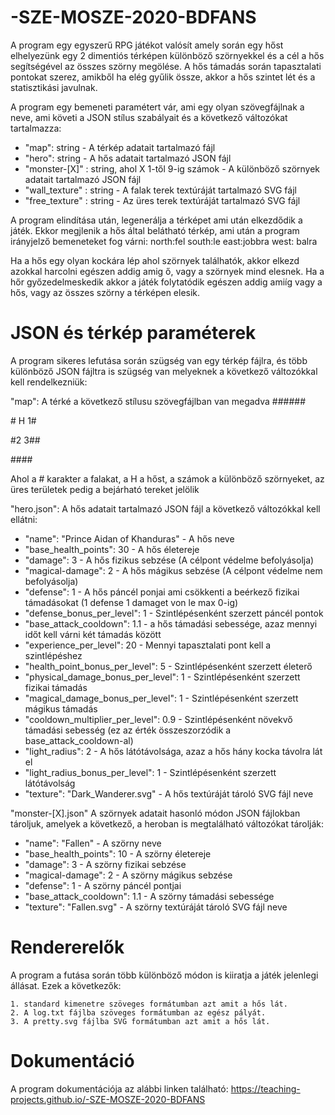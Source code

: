 # -SZE-MOSZE-2020-BDFANS

A program egy egyszerű RPG játékot valósít amely során egy hőst elhelyezünk egy 2 dimentiós térképen különböző szörnyekkel és a cél a hős segítségével az összes szörny megölése. A hős támadás során tapasztalati pontokat szerez, amikből ha elég gyűlik össze, akkor a hős szintet lét és a statisztikási javulnak.

A program egy bemeneti paramétert vár, ami egy olyan szövegfájlnak a neve, ami követi a JSON stílus szabályait és a következő változókat tartalmazza:

  - "map": string - A térkép adatait tartalmazó fájl
  - "hero": string - A hős adatait tartalmazó JSON fájl
  - "monster-[X]" : string, ahol X 1-től 9-ig számok - A különböző szörnyek adatait tartalmazó JSON fájl
  - "wall_texture" : string - A falak terek textúráját tartalmazó SVG fájl
  - "free_texture" : string - Az üres terek textúráját tartalmazó SVG fájl

A program elindítása után, legenerálja a térképet ami után elkezdődik a játék. Ekkor megjlenik a hős által belátható térkép, ami után a program irányjelző bemeneteket fog várni: north:fel south:le east:jobbra west: balra

Ha a hős egy olyan kockára lép ahol szörnyek találhatók, akkor elkezd azokkal harcolni egészen addig amig ő, vagy a  szörnyek mind elesnek. Ha a hőr győzedelmeskedik akkor a játék folytatódik egészen addig amiíg vagy a hős, vagy az összes szörny a térképen elesik.

# JSON és térkép paraméterek

A program sikeres lefutása során szügség van egy térkép fájlra, és több különböző JSON fájltra is szügség van melyeknek a következő változókkal kell rendelkezniük:

"map": A térké a következő stílusu szövegfájlban van megadva
\#\#\#\#\#\#

\# H 1\#

\#2 3\#\#

\#\#\#\#

Ahol a \# karakter a falakat, a H a hőst, a számok a különböző szörnyeket, az üres területek pedig a bejárható tereket jelölik

"hero.json": A hős adatait tartalmazó JSON fájl a következő változókkal kell ellátni:

  - "name": "Prince Aidan of Khanduras" - A hős neve
  - "base_health_points": 30 - A hős életereje
  - "damage": 3 - A hős fizikus sebzése (A célpont védelme befolyásolja)
  - "magical-damage": 2 - A hős mágikus sebzése (A célpont védelme nem befolyásolja)
  - "defense": 1 - A hős páncél ponjai ami csökkenti a beérkező fizikai támadásokat (1 defense 1 damaget von le max 0-ig)
  - "defense_bonus_per_level": 1 - Szintlépésenként szerzett páncél pontok
  - "base_attack_cooldown": 1.1 - a hős támadási sebessége, azaz mennyi időt kell várni két támadás között
  - "experience_per_level": 20 - Mennyi tapasztalati pont kell a szintlépéshez
  - "health_point_bonus_per_level": 5 - Szintlépésenként szerzett életerő
  - "physical_damage_bonus_per_level": 1 - Szintlépésenként szerzett fizikai támadás
  - "magical_damage_bonus_per_level": 1 - Szintlépésenként szerzett mágikus támadás
  - "cooldown_multiplier_per_level": 0.9 - Szintlépésenként növekvő támadási sebesség (ez az érték összeszorzódik a base_attack_cooldown-al)
  - "light_radius": 2 - A hős látótávolsága, azaz a hős hány kocka távolra lát el
  - "light_radius_bonus_per_level": 1 - Szintlépésenként szerzett látótávolság
  - "texture": "Dark_Wanderer.svg" - A hős textúráját tároló SVG fájl neve

"monster-[X].json" A szörnyek adatait hasonló módon JSON fájlokban tároljuk, amelyek a következő, a heroban is megtalálható változókat tárolják:

  - "name": "Fallen" - A szörny neve
  - "base_health_points": 10 - A szörny életereje
  - "damage": 3 - A szörny fizikai sebzése
  - "magical-damage": 2 - A szörny mágikus sebzése
  - "defense": 1 - A szörny páncél pontjai
  - "base_attack_cooldown": 1.1 - A szörny támadási sebessége
  - "texture": "Fallen.svg" - A szörny textúráját tároló SVG fájl neve

# Rendererelők

A program a futása során több különböző módon is kiiratja a játék jelenlegi állásat. Ezek a következők:

    1. standard kimenetre szöveges formátumban azt amit a hős lát.
    2. A log.txt fájlba szöveges formátumban az egész pályát.
    3. A pretty.svg fájlba SVG formátumban azt amit a hős lát.

# Dokumentáció

A program dokumentációja az alábbi linken található:
    https://teaching-projects.github.io/-SZE-MOSZE-2020-BDFANS